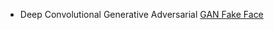 * Deep Convolutional Generative Adversarial
[GAN Fake Face](https://i.pinimg.com/originals/f8/ac/28/f8ac28ae8df799128f2609d79011b045.gif)
